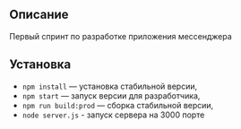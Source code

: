 ## Описание

Первый спринт по разработке приложения мессенджера

## Установка

- `npm install` — установка стабильной версии,
- `npm start` — запуск версии для разработчика,
- `npm run build:prod` — сборка стабильной версии,
- `node server.js` - запуск сервера на 3000 порте
